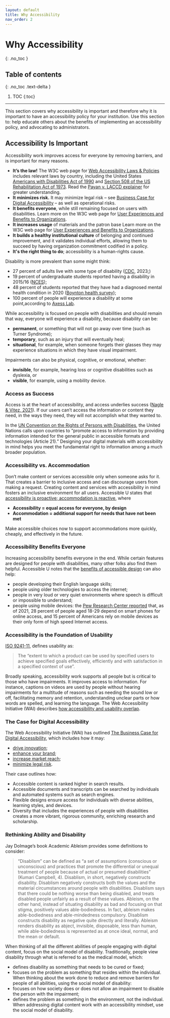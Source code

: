 ```yaml
---
layout: default
title: Why Accessibility 
nav_order: 2
---
```


# Why Accessibility
{: .no_toc }

## Table of contents
{: .no_toc .text-delta }
1. TOC
{:toc}
---

This section covers why accessibility is important and therefore why it is important to have an accessibility policy for your institution.
Use this section to: help educate others about the benefits of implementing an accessibility policy, and advocating to administrators. 

## Accessibility Is Important 

Accessibility work improves access for everyone by removing barriers, and is important for many reasons.

- **It’s the law!** The W3C web page for [Web Accessibility Laws & Policies][Web Accessibility] includes relevant laws by country, including the United States [Americans with Disabilities Act of 1990][ADA] and [Section 508 of the US Rehabilitation Act of 1973][508]. Read the [Payan v. LACCD explainer][Payan] for greater understanding. 
-	**It minimizes risk.** It may minimize legal risk – see [Business Case for Digital Accessibility][Business Case] – as well as operational risks.
-	**It benefits everyone**, while still remaining focused on users with disabilities. Learn more on the W3C web page for [User Experiences and Benefits to Organizations](https://www.w3.org/WAI/media/av/users-orgs/).
-	**It increases usage** of materials and the patron base Learn more on the W3C web page for [User Experiences and Benefits to Organizations](https://www.w3.org/WAI/media/av/users-orgs/).
-	**It builds a healthy institutional culture** of belonging and continued improvement, and it validates individual efforts, allowing them to succeed by having organization commitment codified in a policy. 
-	**It's the right thing to do**; accessibility is a human-rights  cause.

Disability is more prevalent than some might think:

-	27 percent  of adults live with some type of disability ([CDC](https://www.cdc.gov/ncbddd/disabilityandhealth/documents/disabilities_impacts_all_of_us.pdf), 2023;) 
-	19 percent  of undergraduate students reported having a disability in 2015/16 ([NCES](https://nces.ed.gov/fastfacts/display.asp?id=60)); 
-	48 percent  of students reported that they have had a diagnosed mental health condition in 2020 ([Boynton health survey](https://nces.ed.gov/fastfacts/display.asp?id=60));
-	100 percent  of people will experience a disability at some point,according to [Axess Lab](https://axesslab.com/statistics-on-disabilities/). 

While accessibility is focused on people with disabilities and should remain that way, everyone will experience a disability, because disability can be:

-	**permanent**, or something that will not go away over time (such as Turner Syndrome);
-	**temporary**, such as an injury that will eventually heal;
-	**situational**, for example, when someone forgets their glasses they may experience situations in which they have visual impairment.

Impairments can also be physical, cognitive, or emotional, whether: 

-	**invisible**, for example, hearing loss or cognitive disabilities such as dyslexia, or
-	**visible**, for example, using a mobility device. 

### Access as Success 

Access is at the heart of accessibility, and access underlies success ([Nagle & Vitez, 2021](https://pirg.org/edfund/wp-content/uploads/2021/02/Fixing-the-Broken-Textbook-Market-3e-February-2021.pdf)). If our users can’t access the information or content they need, in the ways they need, they will not accomplish what they wanted to.  

In the [UN Convention on the Rights of Persons with Disabilities](https://www.un.org/development/desa/disabilities/convention-on-the-rights-of-persons-with-disabilities/the-convention-in-brief.html), the United Nations calls upon countries to “promote access to information by providing information intended for the general public in accessible formats and technologies (Article 21).” Designing your digital materials with accessibility in mind helps you meet the fundamental right to information among a much broader population.

### Accessibility vs. Accommodation

Don’t make content or services accessible only when someone asks for it. That creates a barrier to inclusive access and can discourage  users from making a request.  Creating content and services with accessibility in mind fosters an inclusive environment for all users. Accessible U states that [accessibility is proactive; accommodation is reactive](https://accessibility.umn.edu/importance-accessibility/accessibility-vs-accommodation), where

-	**Accessibility = equal access for everyone, by design**
-	**Accommodation = additional support for needs that have not been met**

Make accessible choices now to support accommodations more quickly, cheaply, and effectively in the future.

### Accessibility Benefits Everyone

Increasing accessibility benefits everyone in the end. While certain features are designed for people with disabilities, many other folks also find them helpful. Accessible U notes that the [benefits of accessible design](https://accessibility.umn.edu/importance-accessibility/benefits-accessible-design) can also help:

-	people developing their English language skills;
-	people using older technologies to access the internet;
-	people in very loud or very quiet environments where speech is difficult or impossible to understand;
-	people using mobile devices: the [Pew Research Center reported](https://www.pewresearch.org/internet/fact-sheet/mobile/) that, as of 2021, 28 percent of people aged 18-29 depend on smart phones for online access, and 15 percent of Americans rely on mobile devices as their only form of high speed Internet access.

### Accessibility is the Foundation of Usability

[ISO 9241-11](https://www.iso.org/standard/16883.html), defines usability as:

> The “extent to which a product can be used by specified users to achieve specified goals effectively, efficiently and with satisfaction in a specified context of use”.

Broadly speaking, accessibility work supports all people but is critical to those who have impairments. It improves access to information. For instance, captions on videos are used by people without hearing impairments for a multitude of reasons such as needing  the sound low or off, facilitating  memory and retention, understanding unclear parts or how words are spelled, and learning the language. The Web Accessibility Initiative (WAI) describes [how accessibility and usability overlap](https://www.w3.org/WAI/fundamentals/accessibility-usability-inclusion/#accessible-usable).

### The Case for Digital Accessibility 

The Web Accessibility Initiative (WAI) has outlined [The Business Case for Digital Accessibility][Business Case], which includes how it may:

-	[drive innovation](https://www.w3.org/WAI/business-case/#drive-innovation);
-	[enhance your brand](https://www.w3.org/WAI/business-case/#enhance-your-brand);
-	[increase market reach](https://www.w3.org/WAI/business-case/#increase-market-reach);
-	[minimize legal risk](https://www.w3.org/WAI/business-case/#minimize-legal-risk).

Their case outlines how:

-	Accessible content is ranked higher in search results.
-	Accessible documents and transcripts can be searched by individuals and automated systems such as search engines.
-	Flexible designs ensure access for individuals with diverse abilities, learning styles, and devices.
-	Diversity that includes the experiences of people with disabilities creates a more vibrant, rigorous community, enriching research and scholarship.

### Rethinking Ability and Disability 

Jay Dolmage’s book Academic Ableism provides some definitions to consider:

> “Disablism” can be defined as “a set of assumptions (conscious or unconscious) and practices that promote the differential or unequal treatment of people because of actual or presumed disabilities” (Kumari Campbell, 4). Disablism, in short, negatively constructs disability. Disablism negatively constructs both the values and the material circumstances around people with disabilities. Disablism says that there could be nothing worse than being disabled, and treats disabled people unfairly as a result of these values. Ableism, on the other hand, instead of situating disability as bad and focusing on that stigma, positively values able-­bodiedness. In fact, ableism makes able-­bodiedness and able-­mindedness compulsory. Disablism constructs disability as negative quite directly and literally. Ableism renders disability as abject, invisible, disposable, less than human, while able-­bodiedness is represented as at once ideal, normal, and the mean or default.

When thinking of all the different abilities of people engaging with digital content, focus on the social model of disability. Traditionally, people view disability through what is referred to as the medical model, which:

-	defines disability as something that needs to be cured or fixed;
-	focuses on the problem as something that resides within the individual.
When thinking about the work done to reduce and remove barriers for people of all abilities, using the social model of disability:
-	focuses on how society does or does not allow an impairment to disable the person with the impairment;
-	defines the problem as something in the environment, not the individual.
When addressing digital content work with an accessibility mindset, use the social model of disability.


[Web Accessibility]: https://www.w3.org/WAI/policies/
[ADA]: https://www.w3.org/WAI/policies/united-states/#americans-with-disabilities-act-of-1990-ada-as-amended
[508]: https://www.w3.org/WAI/policies/united-states/#section-508-of-the-us-rehabilitation-act-of-1973-as-amended
[Payan]: https://dredf.org/2021/12/16/payan-v-laccd-explainer/
[Business Case]: https://www.w3.org/WAI/business-case/